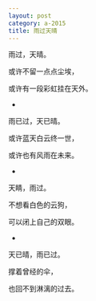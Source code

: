 ```yaml
---
layout: post
category: a-2015
title: 雨过天晴
---
```


雨过，天晴。

或许不留一点点尘埃，

或许有一段彩虹挂在天外。

-

雨已过，天已晴。

或许蓝天白云终一世，

或许也有风雨在未来。

-

天睛，雨过。

不想看白色的云狗，

可以闭上自己的双眼。

-

天已晴，雨已过。

撑着曾经的伞，

也回不到淋漓的过去。
‌‌